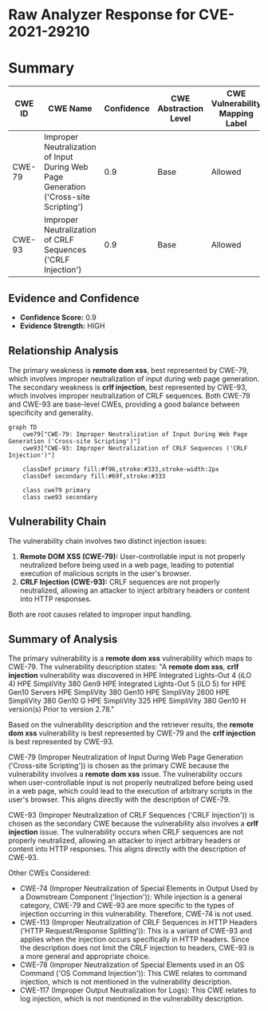 # Raw Analyzer Response for CVE-2021-29210

# Summary
| CWE ID | CWE Name | Confidence | CWE Abstraction Level | CWE Vulnerability Mapping Label | CWE-Vulnerability Mapping Notes |
|---|---|---|---|---|---|
| CWE-79 | Improper Neutralization of Input During Web Page Generation ('Cross-site Scripting') | 0.9 | Base | Allowed | Primary CWE for the **remote dom xss** vulnerability. |
| CWE-93 | Improper Neutralization of CRLF Sequences ('CRLF Injection') | 0.9 | Base | Allowed | Secondary CWE for the **crlf injection** vulnerability. |

## Evidence and Confidence

*   **Confidence Score:** 0.9
*   **Evidence Strength:** HIGH

## Relationship Analysis
The primary weakness is **remote dom xss**, best represented by CWE-79, which involves improper neutralization of input during web page generation. The secondary weakness is **crlf injection**, best represented by CWE-93, which involves improper neutralization of CRLF sequences. Both CWE-79 and CWE-93 are base-level CWEs, providing a good balance between specificity and generality.

```mermaid
graph TD
    cwe79["CWE-79: Improper Neutralization of Input During Web Page Generation ('Cross-site Scripting')"]
    cwe93["CWE-93: Improper Neutralization of CRLF Sequences ('CRLF Injection')"]
    
    classDef primary fill:#f96,stroke:#333,stroke-width:2px
    classDef secondary fill:#69f,stroke:#333
    
    class cwe79 primary
    class cwe93 secondary
```

## Vulnerability Chain
The vulnerability chain involves two distinct injection issues:
1.  **Remote DOM XSS (CWE-79):** User-controllable input is not properly neutralized before being used in a web page, leading to potential execution of malicious scripts in the user's browser.
2.  **CRLF Injection (CWE-93):** CRLF sequences are not properly neutralized, allowing an attacker to inject arbitrary headers or content into HTTP responses.

Both are root causes related to improper input handling.

## Summary of Analysis
The primary vulnerability is a **remote dom xss** vulnerability which maps to CWE-79. The vulnerability description states: "A **remote dom xss**, **crlf injection** vulnerability was discovered in HPE Integrated Lights-Out 4 (iLO 4) HPE SimpliVity 380 Gen9 HPE Integrated Lights-Out 5 (iLO 5) for HPE Gen10 Servers HPE SimpliVity 380 Gen10 HPE SimpliVity 2600 HPE SimpliVity 380 Gen10 G HPE SimpliVity 325 HPE SimpliVity 380 Gen10 H version(s) Prior to version 2.78."

Based on the vulnerability description and the retriever results, the **remote dom xss** vulnerability is best represented by CWE-79 and the **crlf injection** is best represented by CWE-93.

CWE-79 (Improper Neutralization of Input During Web Page Generation ('Cross-site Scripting')) is chosen as the primary CWE because the vulnerability involves a **remote dom xss** issue. The vulnerability occurs when user-controllable input is not properly neutralized before being used in a web page, which could lead to the execution of arbitrary scripts in the user's browser. This aligns directly with the description of CWE-79.

CWE-93 (Improper Neutralization of CRLF Sequences ('CRLF Injection')) is chosen as the secondary CWE because the vulnerability also involves a **crlf injection** issue. The vulnerability occurs when CRLF sequences are not properly neutralized, allowing an attacker to inject arbitrary headers or content into HTTP responses. This aligns directly with the description of CWE-93.

Other CWEs Considered:

*   CWE-74 (Improper Neutralization of Special Elements in Output Used by a Downstream Component ('Injection')): While injection is a general category, CWE-79 and CWE-93 are more specific to the types of injection occurring in this vulnerability. Therefore, CWE-74 is not used.
*   CWE-113 (Improper Neutralization of CRLF Sequences in HTTP Headers ('HTTP Request/Response Splitting')): This is a variant of CWE-93 and applies when the injection occurs specifically in HTTP headers. Since the description does not limit the CRLF injection to headers, CWE-93 is a more general and appropriate choice.
*   CWE-78 (Improper Neutralization of Special Elements used in an OS Command ('OS Command Injection')): This CWE relates to command injection, which is not mentioned in the vulnerability description.
*   CWE-117 (Improper Output Neutralization for Logs): This CWE relates to log injection, which is not mentioned in the vulnerability description.